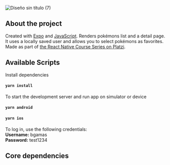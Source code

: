![Diseño sin título (7)](https://user-images.githubusercontent.com/67404147/180567263-8b883286-4408-420c-9eee-961ab72deb45.png)



## About the project

Created with [Expo](https://expo.dev/) and [JavaScript](https://www.typescriptlang.org). Renders pokémons list and a detail page. It uses a locally saved user and allows you to select pokémons as favorites. Made as part of [the React Native Course Series on Platzi](https://platzi.com/cursos/react-native-formularios-almacenamiento/).

## Available Scripts

Install dependencies

#### `yarn install`

To start the development server and run app on simulator or device

#### `yarn android`

#### `yarn ios`

To log in, use the following credentials:  
**Username:** bgamas  
**Password:** test1234

## Core dependencies
